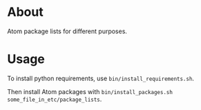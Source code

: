 # About
Atom package lists for different purposes.

# Usage

To install python requirements, use ```bin/install_requirements.sh```.

Then install Atom packages with ```bin/install_packages.sh some_file_in_etc/package_lists```.
